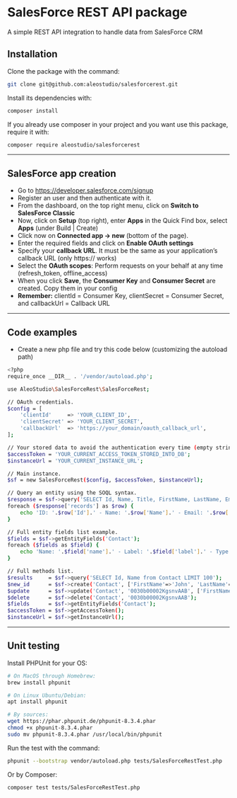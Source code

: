# SalesForce REST API package

A simple REST API integration to handle data from SalesForce CRM 

## Installation

Clone the package with the command:
```sh
git clone git@github.com:aleostudio/salesforcerest.git
```
Install its dependencies with:
```sh
composer install
```
If you already use composer in your project and you want use this package, require it with:
```sh
composer require aleostudio/salesforcerest
```
---
## SalesForce app creation

- Go to https://developer.salesforce.com/signup
- Register an user and then authenticate with it.
- From the dashboard, on the top right menu, click on **Switch to SalesForce Classic**
- Now, click on **Setup** (top right), enter **Apps** in the Quick Find box, select **Apps** (under Build | Create)
- Click now on **Connected app -> new** (bottom of the page).
- Enter the required fields and click on **Enable OAuth settings**
- Specify your **callback URL**. It must be the same as your application’s callback URL (only https:// works)
- Select the **OAuth scopes**: Perform requests on your behalf at any time (refresh_token, offline_access)
- When you click **Save**, the **Consumer Key** and **Consumer Secret** are created. Copy them in your config
- **Remember:** clientId = Consumer Key, clientSecret = Consumer Secret, and callbackUrl = Callback URL
---
## Code examples
- Create a new php file and try this code below (customizing the autoload path)
```sh
<?php
require_once __DIR__ . '/vendor/autoload.php';

use AleoStudio\SalesForceRest\SalesForceRest;

// OAuth credentials.
$config = [
    'clientId'     => 'YOUR_CLIENT_ID',
    'clientSecret' => 'YOUR_CLIENT_SECRET',
    'callbackUrl'  => 'https://your_domain/oauth_callback_url',
];

// Your stored data to avoid the authentication every time (empty string the first time).
$accessToken = 'YOUR_CURRENT_ACCESS_TOKEN_STORED_INTO_DB';
$instanceUrl = 'YOUR_CURRENT_INSTANCE_URL';

// Main instance.
$sf = new SalesForceRest($config, $accessToken, $instanceUrl);

// Query an entity using the SOQL syntax.
$response = $sf->query('SELECT Id, Name, Title, FirstName, LastName, Email from Contact LIMIT 10');
foreach ($response['records'] as $row) {
    echo 'ID: '.$row['Id'].' - Name: '.$row['Name'].' - Email: '.$row['Email'].'<br/>';
}

// Full entity fields list example.
$fields = $sf->getEntityFields('Contact');
foreach ($fields as $field) {
    echo 'Name: '.$field['name'].' - Label: '.$field['label'].' - Type: '.$field['type'].'<br />';
}

// Full methods list.
$results     = $sf->query('SELECT Id, Name from Contact LIMIT 100');
$new_id      = $sf->create('Contact', ['FirstName'=>'John', 'LastName'=>'Doe', 'Email'=>'john.doe@domain.com']);
$update      = $sf->update('Contact', '0030b00002KgsnvAAB', ['FirstName'=>'Johnnnnn', 'LastName'=>'Doeeee', 'Title'=>null]);
$delete      = $sf->delete('Contact', '0030b00002KgsnvAAB');
$fields      = $sf->getEntityFields('Contact');
$accessToken = $sf->getAccessToken();
$instanceUrl = $sf->getInstanceUrl();

```
---
## Unit testing

Install PHPUnit for your OS:
```sh
# On MacOS through Homebrew:
brew install phpunit

# On Linux Ubuntu/Debian:
apt install phpunit

# By sources:
wget https://phar.phpunit.de/phpunit-8.3.4.phar
chmod +x phpunit-8.3.4.phar
sudo mv phpunit-8.3.4.phar /usr/local/bin/phpunit  
```
Run the test with the command:
```sh
phpunit --bootstrap vendor/autoload.php tests/SalesForceRestTest.php 
```
Or by Composer:
```sh
composer test tests/SalesForceRestTest.php
```